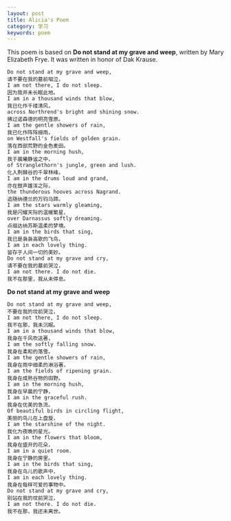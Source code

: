 ```yaml
---
layout: post
title: Alicia's Poem
category: 学习
keywords: poem
---
```



This poem is based on __Do not stand at my grave and weep__, written by Mary Elizabeth Frye. 
It was written in honor of Dak Krause.

	Do not stand at my grave and weep, 
	请不要在我的墓前啜泣，
	I am not there, I do not sleep. 
	因为我并未长眠此地。
	I am in a thousand winds that blow, 
	我已化作千缕清风，
	across Northrend's bright and shining snow. 
	拂过诺森德的明亮雪原。
	I am the gentle showers of rain, 
	我已化作阵阵细雨，
	on Westfall's fields of golden grain. 
	落在西部荒野的金色麦田。	
	I am in the morning hush,
	我于晨曦静谧之中，
	of Stranglethorn's jungle, green and lush. 	
	化入荆棘谷的千翠林峰。
	I am in the drums loud and grand,	
	亦在鼓声雄浑之际，
	the thunderous hooves across Nagrand. 
	追随纳德兰的万钧马蹄。
	I am the stars warmly gleaming,
	我是闪耀天际的温暖繁星， 
	over Darnassus softly dreaming.
	点缀达纳苏斯温柔的梦境。 
	I am in the birds that sing, 
	我已是袅袅高歌的飞鸟，
	I am in each lovely thing.
	留存于人间一切的美妙。
	Do not stand at my grave and cry, 
	请不要在我的墓前哭泣，
	I am not there. I do not die. 
	我不在那里，我从未停息。
	
__Do not stand at my grave and weep__

	Do not stand at my grave and weep,
	不要在我的坟前哭泣，
	I am not there, I do not sleep.
	我不在那，我未沉眠。
	I am in a thousand winds that blow,
	我身在千风吹送著，
	I am the softly falling snow.
	我身在柔和的落雪。
	I am the gentle showers of rain,
	我身在雨中细柔的淋浴著，
	I am the fields of ripening grain.
	我身在成熟谷物的田野。
	I am in the morning hush,
	我身在早晨的宁静，
	I am in the graceful rush.
	我身在优美的急流。
	Of beautiful birds in circling flight,
	美丽的鸟儿在上盘旋，
	I am the starshine of the night.
	我化为夜晚的星光。
	I am in the flowers that bloom,
	我身在盛开的花朵，
	I am in a quiet room.
	我身在宁静的房里。
	I am in the birds that sing,
	我身在鸟儿的歌声中，
	I am in each lovely thing.
	我身在每样可爱的事物中。
	Do not stand at my grave and cry,
	别站在我的坟前哭泣，
	I am not there. I do not die.
	我不在那，我还未离世。
	





